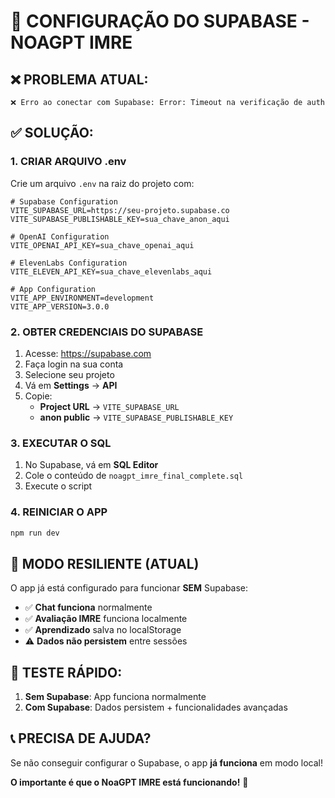 # 🔧 CONFIGURAÇÃO DO SUPABASE - NOAGPT IMRE

## ❌ PROBLEMA ATUAL:
```
❌ Erro ao conectar com Supabase: Error: Timeout na verificação de auth
```

## ✅ SOLUÇÃO:

### 1. **CRIAR ARQUIVO .env**
Crie um arquivo `.env` na raiz do projeto com:

```env
# Supabase Configuration
VITE_SUPABASE_URL=https://seu-projeto.supabase.co
VITE_SUPABASE_PUBLISHABLE_KEY=sua_chave_anon_aqui

# OpenAI Configuration
VITE_OPENAI_API_KEY=sua_chave_openai_aqui

# ElevenLabs Configuration  
VITE_ELEVEN_API_KEY=sua_chave_elevenlabs_aqui

# App Configuration
VITE_APP_ENVIRONMENT=development
VITE_APP_VERSION=3.0.0
```

### 2. **OBTER CREDENCIAIS DO SUPABASE**

1. Acesse: https://supabase.com
2. Faça login na sua conta
3. Selecione seu projeto
4. Vá em **Settings** → **API**
5. Copie:
   - **Project URL** → `VITE_SUPABASE_URL`
   - **anon public** → `VITE_SUPABASE_PUBLISHABLE_KEY`

### 3. **EXECUTAR O SQL**
1. No Supabase, vá em **SQL Editor**
2. Cole o conteúdo de `noagpt_imre_final_complete.sql`
3. Execute o script

### 4. **REINICIAR O APP**
```bash
npm run dev
```

## 🚀 **MODO RESILIENTE (ATUAL)**

O app já está configurado para funcionar **SEM** Supabase:

- ✅ **Chat funciona** normalmente
- ✅ **Avaliação IMRE** funciona localmente
- ✅ **Aprendizado** salva no localStorage
- ⚠️ **Dados não persistem** entre sessões

## 🎯 **TESTE RÁPIDO:**

1. **Sem Supabase**: App funciona normalmente
2. **Com Supabase**: Dados persistem + funcionalidades avançadas

## 📞 **PRECISA DE AJUDA?**

Se não conseguir configurar o Supabase, o app **já funciona** em modo local!

**O importante é que o NoaGPT IMRE está funcionando!** 🚀
